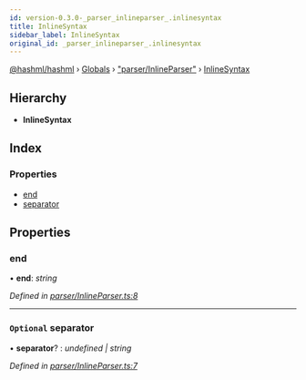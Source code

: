 ```yaml
---
id: version-0.3.0-_parser_inlineparser_.inlinesyntax
title: InlineSyntax
sidebar_label: InlineSyntax
original_id: _parser_inlineparser_.inlinesyntax
---
```


[@hashml/hashml](../index.md) › [Globals](../globals.md) › ["parser/InlineParser"](../modules/_parser_inlineparser_.md) › [InlineSyntax](_parser_inlineparser_.inlinesyntax.md)

## Hierarchy

* **InlineSyntax**

## Index

### Properties

* [end](_parser_inlineparser_.inlinesyntax.md#end)
* [separator](_parser_inlineparser_.inlinesyntax.md#optional-separator)

## Properties

###  end

• **end**: *string*

*Defined in [parser/InlineParser.ts:8](https://github.com/hashml/hashml/blob/6983021/src/parser/InlineParser.ts#L8)*

___

### `Optional` separator

• **separator**? : *undefined | string*

*Defined in [parser/InlineParser.ts:7](https://github.com/hashml/hashml/blob/6983021/src/parser/InlineParser.ts#L7)*
